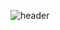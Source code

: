 
![header](https://capsule-render.vercel.app/api?type=wave&color=auto&height=300&section=header&text=Hannah&fontSize=90)